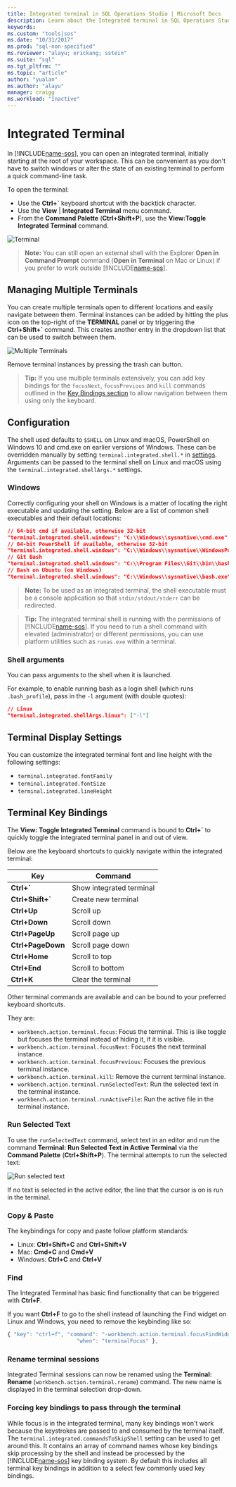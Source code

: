 ```yaml
---
title: Integrated terminal in SQL Operations Studio | Microsoft Docs
description: Learn about the Integrated terminal in SQL Operations Studio.
keywords:
ms.custom: "tools|sos"
ms.date: "10/31/2017"
ms.prod: "sql-non-specified"
ms.reviewer: "alayu; erickang; sstein"
ms.suite: "sql"
ms.tgt_pltfrm: ""
ms.topic: "article"
author: "yualan"
ms.author: "alayu"
manager: craigg
ms.workload: "Inactive"
---
```

# Integrated Terminal

In [!INCLUDE[name-sos](../includes/name-sos-short.md)], you can open an integrated terminal, initially starting at the root of your workspace. This can be convenient as you don't have to switch windows or alter the state of an existing terminal to perform a quick command-line task.

To open the terminal:

* Use the **Ctrl+`** keyboard shortcut with the backtick character.
* Use the **View** | **Integrated Terminal** menu command.
* From the **Command Palette** (**Ctrl+Shift+P**), use the **View:Toggle Integrated Terminal** command.

![Terminal](media/integrated-terminal/terminal-screen.png)

> **Note:** You can still open an external shell with the Explorer **Open in Command Prompt** command (**Open in Terminal** on Mac or Linux) if you prefer to work outside [!INCLUDE[name-sos](../includes/name-sos-short.md)].

## Managing Multiple Terminals

You can create multiple terminals open to different locations and easily navigate between them. Terminal instances can be added by hitting the plus icon on the top-right of the **TERMINAL** panel or by triggering the **Ctrl+Shift+`** command. This creates another entry in the dropdown list that can be used to switch between them.

![Multiple Terminals](media/integrated-terminal/terminal-multiple-instances.png)

Remove terminal instances by pressing the trash can button.

>**Tip:** If you use multiple terminals extensively, you can add key bindings for the `focusNext`, `focusPrevious` and `kill` commands outlined in the [Key Bindings section](#key-bindings) to allow navigation between them using only the keyboard.

## Configuration

The shell used defaults to `$SHELL` on Linux and macOS, PowerShell on Windows 10 and cmd.exe on earlier versions of Windows. These can be overridden manually by setting `terminal.integrated.shell.*` in [settings](settings.md). Arguments can be passed to the terminal shell on Linux and macOS using the `terminal.integrated.shellArgs.*` settings.

### Windows

Correctly configuring your shell on Windows is a matter of locating the right executable and updating the setting. Below are a list of common shell executables and their default locations:

```json
// 64-bit cmd if available, otherwise 32-bit
"terminal.integrated.shell.windows": "C:\\Windows\\sysnative\\cmd.exe"
// 64-bit PowerShell if available, otherwise 32-bit
"terminal.integrated.shell.windows": "C:\\Windows\\sysnative\\WindowsPowerShell\\v1.0\\powershell.exe"
// Git Bash
"terminal.integrated.shell.windows": "C:\\Program Files\\Git\\bin\\bash.exe"
// Bash on Ubuntu (on Windows)
"terminal.integrated.shell.windows": "C:\\Windows\\sysnative\\bash.exe"
```

>**Note:** To be used as an integrated terminal, the shell executable must be a console application so that `stdin/stdout/stderr`  can be redirected.

>**Tip:** The integrated terminal shell is running with the permissions of [!INCLUDE[name-sos](../includes/name-sos-short.md)]. If you need to run a shell command with elevated (administrator) or different permissions, you can use platform utilities such as `runas.exe` within a terminal.

### Shell arguments

You can pass arguments to the shell when it is launched.

For example, to enable running bash as a login shell (which runs `.bash_profile`), pass in the `-l` argument (with double quotes):

```json
// Linux
"terminal.integrated.shellArgs.linux": ["-l"]
```

## Terminal Display Settings

You can customize the integrated terminal font and line height with the following settings:

* `terminal.integrated.fontFamily`
* `terminal.integrated.fontSize`
* `terminal.integrated.lineHeight`

## <a id="key-bindings"></a>Terminal Key Bindings

The **View: Toggle Integrated Terminal** command is bound to **Ctrl+`** to quickly toggle the integrated terminal panel in and out of view.

Below are the keyboard shortcuts to quickly navigate within the integrated terminal:

Key|Command
---|---
**Ctrl+`**|Show integrated terminal
**Ctrl+Shift+`**|Create new terminal
**Ctrl+Up**|Scroll up
**Ctrl+Down**|Scroll down
**Ctrl+PageUp**|Scroll page up
**Ctrl+PageDown**|Scroll page down
**Ctrl+Home**|Scroll to top
**Ctrl+End**|Scroll to bottom
**Ctrl+K**|Clear the terminal

Other terminal commands are available and can be bound to your preferred keyboard shortcuts.

They are:

* `workbench.action.terminal.focus`: Focus the terminal. This is like toggle but focuses the terminal instead of hiding it, if it is visible.
* `workbench.action.terminal.focusNext`: Focuses the next terminal instance.
* `workbench.action.terminal.focusPrevious`: Focuses the previous terminal instance.
* `workbench.action.terminal.kill`: Remove the current terminal instance.
* `workbench.action.terminal.runSelectedText`: Run the selected text in the terminal instance.
* `workbench.action.terminal.runActiveFile`: Run the active file in the terminal instance.

### Run Selected Text

To use the `runSelectedText` command, select text in an editor and run the command **Terminal: Run Selected Text in Active Terminal** via the **Command Palette** (**Ctrl+Shift+P**). The terminal attempts to run the selected text:

![Run selected text](media/integrated-terminal/terminal_run_selected.png)

If no text is selected in the active editor, the line that the cursor is on is run in the terminal.

### Copy & Paste

The keybindings for copy and paste follow platform standards:

* Linux: **Ctrl+Shift+C** and **Ctrl+Shift+V**
* Mac: **Cmd+C** and **Cmd+V**
* Windows: **Ctrl+C** and **Ctrl+V**

### Find

The Integrated Terminal has basic find functionality that can be triggered with **Ctrl+F**.

If you want **Ctrl+F** to go to the shell instead of launching the Find widget on Linux and Windows, you need to remove the keybinding like so:

```js
{ "key": "ctrl+f", "command": "-workbench.action.terminal.focusFindWidget",
                      "when": "terminalFocus" },
```

### Rename terminal sessions

Integrated Terminal sessions can now be renamed using the **Terminal: Rename** (`workbench.action.terminal.rename`) command. The new name is displayed in the terminal selection drop-down.

### Forcing key bindings to pass through the terminal

While focus is in the integrated terminal, many key bindings won't work because the keystrokes are passed to and consumed by the terminal itself. The `terminal.integrated.commandsToSkipShell` setting can be used to get around this. It contains an array of command names whose key bindings skip processing by the shell and instead be processed by the [!INCLUDE[name-sos](../includes/name-sos-short.md)] key binding system. By default this includes all terminal key bindings in addition to a select few commonly used key bindings.

